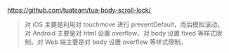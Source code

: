 https://github.com/tuateam/tua-body-scroll-lock/

> 对 iOS 主要是利用对 touchmove 进行 preventDefault，而后模拟滚动。对 Android 主要是对 html 设置 overflow、对 body 设置 fixed 等样式限制。对 Web 端主要是对 body 设置 overflow 等样式限制。